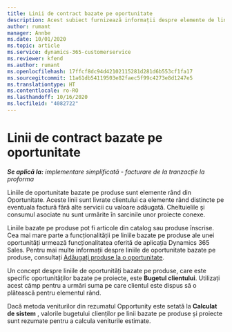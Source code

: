 ```yaml
---
title: Linii de contract bazate pe oportunitate
description: Acest subiect furnizează informații despre elemente de linie de oportunitate pe bază de proiect în Project Operations.
author: rumant
manager: Annbe
ms.date: 10/01/2020
ms.topic: article
ms.service: dynamics-365-customerservice
ms.reviewer: kfend
ms.author: rumant
ms.openlocfilehash: 17ffcf8dc94d42102115281d281d6b553cf1fa17
ms.sourcegitcommit: 11a61db54119503e82faec5f99c4273e8d1247e5
ms.translationtype: HT
ms.contentlocale: ro-RO
ms.lasthandoff: 10/16/2020
ms.locfileid: "4082722"
---
```

# <a name="product-based-opportunity-lines"></a>Linii de contract bazate pe oportunitate

_**Se aplică la:** implementare simplificată - facturare de la tranzacție la proforma_

Liniile de oportunitate bazate pe produse sunt elemente rând din Oportunitate. Aceste linii sunt livrate clientului ca elemente rând distincte pe eventuala factură fără alte servicii cu valoare adăugată. Cheltuielile și consumul asociate nu sunt urmărite în sarcinile unor proiecte conexe.

Liniile bazate pe produse pot fi articole din catalog sau produse înscrise. Cea mai mare parte a funcționalității pe liniile bazate pe produse ale unei oportunități urmează funcționalitatea oferită de aplicația Dynamics 365 Sales. Pentru mai multe informații despre liniile de oportunitate bazate pe produse, consultați [Adăugați produse la o oportunitate](https://docs.microsoft.com/dynamics365/sales-enterprise/add-products-opportunity).

Un concept despre liniile de oportunități bazate pe produse, care este specific oportunităților bazate pe proiecte, este **Bugetul clientului**. Utilizați acest câmp pentru a urmări suma pe care clientul este dispus să o plătească pentru elementul rând.

Dacă metoda veniturilor din rezumatul Opportunity este setată la **Calculat de sistem** , valorile bugetului clienților pe linii bazate pe produse și proiecte sunt rezumate pentru a calcula veniturile estimate.
